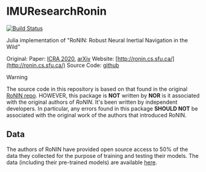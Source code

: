 # IMUResearchRonin

[![Build Status](https://github.com/imu-dev/IMUResearchRonin.jl/actions/workflows/CI.yml/badge.svg?branch=main)](https://github.com/imu-dev/IMUResearchRonin.jl/actions/workflows/CI.yml?query=branch%3Amain)

Julia implementation of "RoNIN: Robust Neural Inertial Navigation in the Wild"

Original:
Paper: [ICRA 2020](https://ieeexplore.ieee.org/abstract/document/9196860), [arXiv](https://arxiv.org/abs/1905.12853)
Website: [http://ronin.cs.sfu.ca/](http://ronin.cs.sfu.ca/)
Source Code: [github](https://github.com/Sachini/ronin)

> [!WARNING]  
> The source code in this repository is based on that found in the original [RoNIN repo](https://github.com/Sachini/ronin). HOWEVER, this package is **NOT** written by **NOR** is it associated with the original authors of _RoNIN_. It's been written by independent developers. In particular, any errors found in this package **SHOULD NOT** be associated with the original work of the authors that introduced RoNIN.

## Data

The authors of RoNIN have provided open source access to 50% of the data they collected for the purpose of training and testing their models. The data (including their pre-trained models) are available [here](https://ronin.cs.sfu.ca/).
